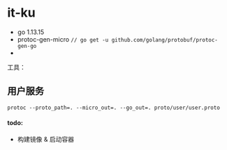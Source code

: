 # it-ku

- go 1.13.15
- protoc-gen-micro   `// go get -u github.com/golang/protobuf/protoc-gen-go`
- 
工具：



## 用户服务

```shell
protoc --proto_path=. --micro_out=. --go_out=. proto/user/user.proto
```


#### todo:

- 构建镜像 & 启动容器